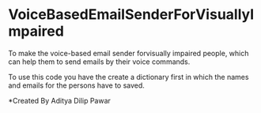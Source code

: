 # VoiceBasedEmailSenderForVisuallyImpaired
To make the voice-based email sender forvisually impaired people, which can help them to send emails by their voice commands.

To use this code you have the create a dictionary first in which the names and emails for the persons have to saved.

*Created By Aditya Dilip Pawar
